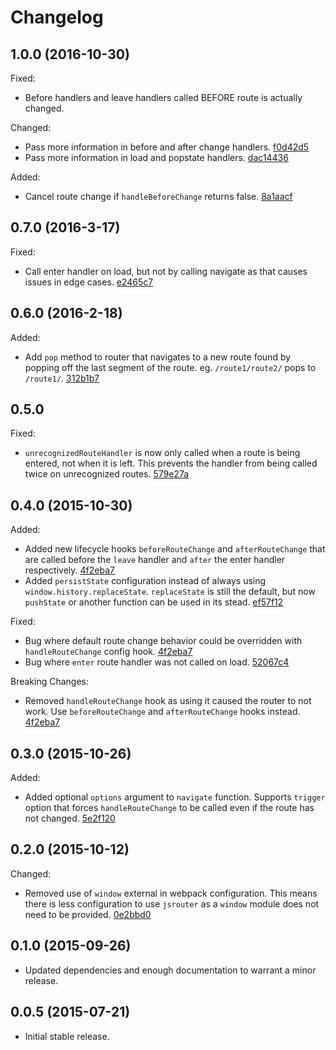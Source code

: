 # Changelog

## 1.0.0 (2016-10-30)

Fixed:

- Before handlers and leave handlers called BEFORE route is actually changed.

Changed:

- Pass more information in before and after change handlers. [f0d42d5](../../commit/f0d42d5)
- Pass more information in load and popstate handlers. [dac14436](../../commit/dac14436)

Added:

- Cancel route change if `handleBeforeChange` returns false. [8a1aacf](../../commit/8a1aacf)

## 0.7.0 (2016-3-17)

Fixed:

- Call enter handler on load, but not by calling navigate as that causes issues in edge cases. [e2465c7](../../commit/e2465c7)

## 0.6.0 (2016-2-18)

Added:

- Add `pop` method to router that navigates to a new route found by popping off the last segment of the route. eg. `/route1/route2/` pops to `/route1/`. [312b1b7](../../commit/312b1b7)

## 0.5.0

Fixed:

- `unrecognizedRouteHandler` is now only called when a route is being entered, not when it is left. This prevents the handler from being called twice on unrecognized routes. [579e27a](../../commit/579e27a)

## 0.4.0 (2015-10-30)

Added:

- Added new lifecycle hooks `beforeRouteChange` and `afterRouteChange` that are called before the `leave` handler and `after` the enter handler respectively. [4f2eba7](../../commit/4f2eba7)
- Added `persistState` configuration instead of always using `window.history.replaceState`. `replaceState` is still the default, but now `pushState` or another function can be used in its stead. [ef57f12](../../commit/ef57f12)

Fixed:

- Bug where default route change behavior could be overridden with `handleRouteChange` config hook. [4f2eba7](../../commit/4f2eba7)
- Bug where `enter` route handler was not called on load. [52067c4](../../commit/52067c4)

Breaking Changes:

- Removed `handleRouteChange` hook as using it caused the router to not work. Use `beforeRouteChange` and `afterRouteChange` hooks instead. [4f2eba7](../../commit/4f2eba7)

## 0.3.0 (2015-10-26)

Added:

- Added optional `options` argument to `navigate` function. Supports `trigger` option that forces `handleRouteChange` to be called even if the route has not changed. [5e2f120](../../commit/5e2f120)

## 0.2.0 (2015-10-12)

Changed:

- Removed use of `window` external in webpack configuration. This means there is less configuration to use `jsrouter` as a `window` module does not need to be provided. [0e2bbd0](../../commit/0e2bbd0)

## 0.1.0 (2015-09-26)

- Updated dependencies and enough documentation to warrant a minor release.

## 0.0.5 (2015-07-21)

- Initial stable release.
